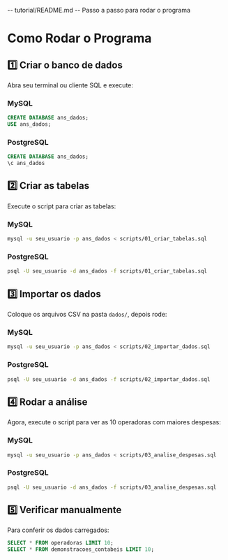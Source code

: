 -- tutorial/README.md
-- Passo a passo para rodar o programa

# Como Rodar o Programa

## 1️⃣ Criar o banco de dados
Abra seu terminal ou cliente SQL e execute:

### MySQL
```sql
CREATE DATABASE ans_dados;
USE ans_dados;
```

### PostgreSQL
```sql
CREATE DATABASE ans_dados;
\c ans_dados
```

## 2️⃣ Criar as tabelas
Execute o script para criar as tabelas:

### MySQL
```bash
mysql -u seu_usuario -p ans_dados < scripts/01_criar_tabelas.sql
```

### PostgreSQL
```bash
psql -U seu_usuario -d ans_dados -f scripts/01_criar_tabelas.sql
```

## 3️⃣ Importar os dados
Coloque os arquivos CSV na pasta `dados/`, depois rode:

### MySQL
```bash
mysql -u seu_usuario -p ans_dados < scripts/02_importar_dados.sql
```

### PostgreSQL
```bash
psql -U seu_usuario -d ans_dados -f scripts/02_importar_dados.sql
```

## 4️⃣ Rodar a análise
Agora, execute o script para ver as 10 operadoras com maiores despesas:

### MySQL
```bash
mysql -u seu_usuario -p ans_dados < scripts/03_analise_despesas.sql
```

### PostgreSQL
```bash
psql -U seu_usuario -d ans_dados -f scripts/03_analise_despesas.sql
```

## 5️⃣ Verificar manualmente
Para conferir os dados carregados:
```sql
SELECT * FROM operadoras LIMIT 10;
SELECT * FROM demonstracoes_contabeis LIMIT 10;
```